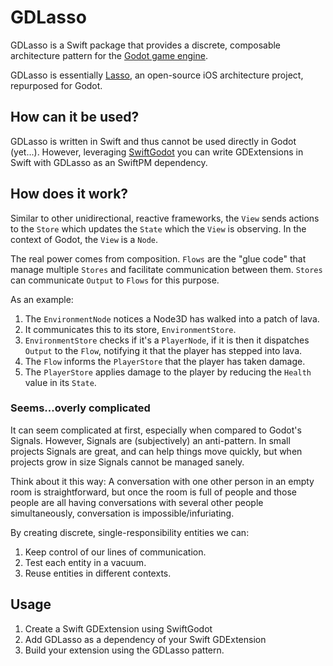 # GDLasso
GDLasso is a Swift package that provides a discrete, composable architecture pattern for the [Godot game engine](https://github.com/godotengine/godot).

GDLasso is essentially [Lasso](https://github.com/ww-tech/lasso), an open-source iOS architecture project, repurposed for Godot.

## How can it be used?
GDLasso is written in Swift and thus cannot be used directly in Godot (yet...). However, leveraging [SwiftGodot](https://github.com/migueldeicaza/SwiftGodot) you can write GDExtensions in Swift with GDLasso as an SwiftPM dependency.

## How does it work?
Similar to other unidirectional, reactive frameworks, the `View` sends actions to the `Store` which updates the `State` which the `View` is observing. In the context of Godot, the `View` is a `Node`.

The real power comes from composition. `Flows` are the "glue code" that manage multiple `Stores` and facilitate communication between them. `Stores` can communicate `Output` to `Flows` for this purpose.

As an example:
1. The `EnvironmentNode` notices a Node3D has walked into a patch of lava.
2. It communicates this to its store, `EnvironmentStore`.
3. `EnvironmentStore` checks if it's a `PlayerNode`, if it is then it dispatches `Output` to the `Flow`, notifying it that the player has stepped into lava.
4. The `Flow` informs the `PlayerStore` that the player has taken damage.
5. The `PlayerStore` applies damage to the player by reducing the `Health` value in its `State`.

### Seems...overly complicated
It can seem complicated at first, especially when compared to Godot's Signals. However, Signals are (subjectively) an anti-pattern. In small projects Signals are great, and can help things move quickly, but when projects grow in size Signals cannot be managed sanely.

Think about it this way: A conversation with one other person in an empty room is straightforward, but once the room is full of people and those people are all having conversations with several other people simultaneously, conversation is impossible/infuriating.

By creating discrete, single-responsibility entities we can:
1. Keep control of our lines of communication.
2. Test each entity in a vacuum.
3. Reuse entities in different contexts.

## Usage
1. Create a Swift GDExtension using SwiftGodot
2. Add GDLasso as a dependency of your Swift GDExtension
3. Build your extension using the GDLasso pattern.
